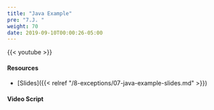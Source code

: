 ```yaml
---
title: "Java Example"
pre: "7.J. "
weight: 70
date: 2019-09-10T00:00:26-05:00
---
```


{{< youtube  >}}

#### Resources

* [Slides]({{< relref "/8-exceptions/07-java-example-slides.md" >}})

#### Video Script
